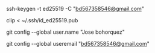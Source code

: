 
ssh-keygen -t ed25519 -C "bd567358546@gmail.com"

clip < ~/.ssh/id_ed25519.pub

git config --global user.name "Jose bohorquez"

git config --global useremail "bd567358546@gmail.com"
